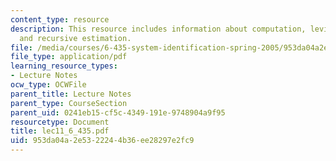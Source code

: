 ```yaml
---
content_type: resource
description: This resource includes information about computation, levinson algorithm
  and recursive estimation.
file: /media/courses/6-435-system-identification-spring-2005/953da04a2e5322244b36ee28297e2fc9_lec11_6_435.pdf
file_type: application/pdf
learning_resource_types:
- Lecture Notes
ocw_type: OCWFile
parent_title: Lecture Notes
parent_type: CourseSection
parent_uid: 0241eb15-cf5c-4349-191e-9748904a9f95
resourcetype: Document
title: lec11_6_435.pdf
uid: 953da04a-2e53-2224-4b36-ee28297e2fc9
---
```


